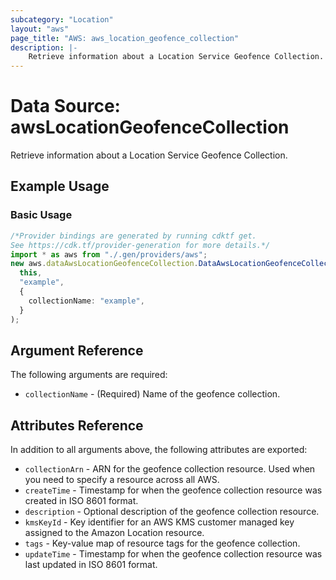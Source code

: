 ```yaml
---
subcategory: "Location"
layout: "aws"
page_title: "AWS: aws_location_geofence_collection"
description: |-
    Retrieve information about a Location Service Geofence Collection.
---
```


# Data Source: awsLocationGeofenceCollection

Retrieve information about a Location Service Geofence Collection.

## Example Usage

### Basic Usage

```typescript
/*Provider bindings are generated by running cdktf get.
See https://cdk.tf/provider-generation for more details.*/
import * as aws from "./.gen/providers/aws";
new aws.dataAwsLocationGeofenceCollection.DataAwsLocationGeofenceCollection(
  this,
  "example",
  {
    collectionName: "example",
  }
);

```

## Argument Reference

The following arguments are required:

* `collectionName` - (Required) Name of the geofence collection.

## Attributes Reference

In addition to all arguments above, the following attributes are exported:

* `collectionArn` - ARN for the geofence collection resource. Used when you need to specify a resource across all AWS.
* `createTime` - Timestamp for when the geofence collection resource was created in ISO 8601 format.
* `description` - Optional description of the geofence collection resource.
* `kmsKeyId` - Key identifier for an AWS KMS customer managed key assigned to the Amazon Location resource.
* `tags` - Key-value map of resource tags for the geofence collection.
* `updateTime` - Timestamp for when the geofence collection resource was last updated in ISO 8601 format.
